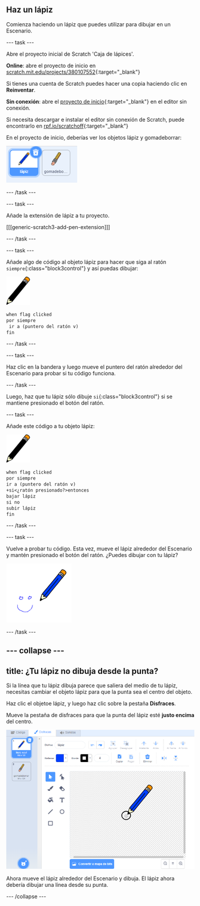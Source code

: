 ## Haz un lápiz

Comienza haciendo un lápiz que puedes utilizar para dibujar en un Escenario.

--- task ---

Abre el proyecto inicial de Scratch 'Caja de lápices'.

**Online**: abre el proyecto de inicio en [scratch.mit.edu/projects/380107552](https://scratch.mit.edu/projects/380107552){:target="_blank"}

Si tienes una cuenta de Scratch puedes hacer una copia haciendo clic en **Reinventar**.

**Sin conexión**: abre el [proyecto de inicio](https://rpf.io/p/es-ES/paint-box-go){:target="_blank"} en el editor sin conexión.

Si necesita descargar e instalar el editor sin conexión de Scratch, puede encontrarlo en [rpf.io/scratchoff](https://rpf.io/scratchoff){:target="_blank"}

En el proyecto de inicio, deberías ver los objetos lápiz y gomadeborrar:

![captura de pantalla](images/paint-starter.png)

--- /task ---

--- task ---

Añade la extensión de lápiz a tu proyecto.

[[[generic-scratch3-add-pen-extension]]]

--- /task ---

--- task ---

Añade algo de código al objeto lápiz para hacer que siga al ratón `siempre`{:class="block3control"} y así puedas dibujar:

![lápiz](images/pencil.png)

```blocks3
when flag clicked
por siempre
 ir a (puntero del ratón v)
fin
```

--- /task ---

--- task ---

Haz clic en la bandera y luego mueve el puntero del ratón alrededor del Escenario para probar si tu código funciona.

--- /task ---

Luego, haz que tu lápiz sólo dibuje `si`{:class="block3control"} si se mantiene presionado el botón del ratón.

--- task ---

Añade este código a tu objeto lápiz:

![lápiz](images/pencil.png)

```blocks3
when flag clicked
por siempre
ir a (puntero del ratón v)
+si<¿ratón presionado?>entonces
bajar lápiz
si no
subir lápiz
fin
```

--- /task ---

--- task ---

Vuelve a probar tu código. Esta vez, mueve el lápiz alrededor del Escenario y mantén presionado el botón del ratón. ¿Puedes dibujar con tu lápiz?

![captura de pantalla](images/paint-draw.png)

--- /task ---

--- collapse ---
---
title: ¿Tu lápiz no dibuja desde la punta?
---

Si la línea que tu lápiz dibuja parece que saliera del medio de tu lápiz, necesitas cambiar el objeto lápiz para que la punta sea el centro del objeto.

Haz clic el objetoe lápiz, y luego haz clic sobre la pestaña **Disfraces**.

Mueve la pestaña de disfraces para que la punta del lápiz esté **justo encima** del centro.

![Centro de disfraces](images/costume-center-annotated.png)

Ahora mueve el lápiz alrededor del Escenario y dibuja. El lápiz ahora debería dibujar una línea desde su punta.

--- /collapse ---
